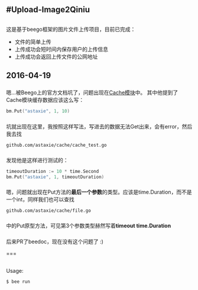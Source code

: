 #Upload-Image2Qiniu
---
## 

这是基于beego框架的图片文件上传项目，目前已完成：

+ 文件的简单上传
+ 上传成功会短时间内保存用户的上传信息
+ 上传成功会返回上传文件的公网地址

## 2016-04-19

### 
嗯...被Beego上的官方文档坑了，问题出现在[Cache模块](http://beego.me/docs/module/cache.md)中。
其中他提到了Cache模块缓存数据应该这么写：

```go
bm.Put("astaxie", 1, 10)
```

### 
坑就出现在这里，我按照这样写法，写进去的数据无法Get出来，会有error，然后我去找

```
github.com/astaxie/cache/cache_test.go
```

### 
发现他是这样进行测试的：

```go
timeoutDuration := 10 * time.Second
bm.Put("astaxie", 1, timeoutDuration)
```

### 
嗯，问题就出现在Put方法的**最后一个参数**的类型。应该是time.Duration，而不是一个int，同样我们也可以查找

```
github.com/astaxie/cache/file.go
```

### 
中的Put原型方法，可见第3个参数类型赫然写着**timeout time.Duration**

### 
后来PR了beedoc，现在没有这个问题了 :)

=== 

## 
Usage:

```
$ bee run 
```